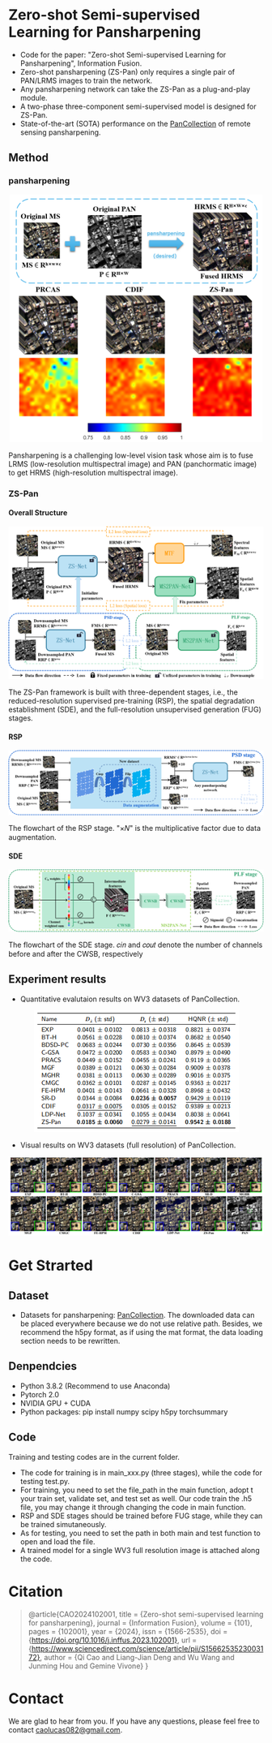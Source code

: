 # Zero-shot Semi-supervised Learning for Pansharpening
- Code for the paper: "Zero-shot Semi-supervised Learning for Pansharpening", Information Fusion.
- Zero-shot pansharpening (ZS-Pan) only requires a single pair of PAN/LRMS images to train the network.
- Any pansharpening network can take the ZS-Pan as a plug-and-play module.
- A two-phase three-component semi-supervised model is designed for ZS-Pan.
- State-of-the-art (SOTA) performance on the [PanCollection](https://github.com/liangjiandeng/PanCollection) of remote sensing pansharpening.

## Method
### pansharpening
<div align=center><img width="500" src="images/figure1.png"/></div>

Pansharpening is a challenging low-level vision task whose aim is to fuse LRMS (low-resolution multispectral image) and PAN (panchormatic image) to get HRMS (high-resolution multispectral image).
### ZS-Pan
#### Overall Structure
<div align=center><img src="images/figure3.png"/></div>

The ZS-Pan framework is built with three-dependent stages, i.e., the reduced-resolution supervised pre-training (RSP), the spatial degradation establishment (SDE), and the full-resolution unsupervised generation (FUG) stages.
#### RSP
<div align=center><img src="images/figure4-2.png"/></div>

The flowchart of the RSP stage. "×𝑁" is the multiplicative factor due to data augmentation.
#### SDE
<div align=center><img src="images/figure4-1.png"/></div>

The flowchart of the SDE stage. 𝑐𝑖𝑛 and 𝑐𝑜𝑢𝑡 denote the number of channels before and after the CWSB, respectively
## Experiment results
- Quantitative evalutaion results on WV3 datasets of PanCollection.
<div align=center><img src="images/WV3.PNG"/></div>

- Visual results on WV3 datasets (full resolution) of PanCollection.
<div align=center><img src="images/WV3-9.png"/></div>

# Get Strarted
## Dataset
- Datasets for pansharpening: [PanCollection](https://github.com/liangjiandeng/PanCollection). The downloaded data can be placed everywhere because we do not use relative path. Besides, we recommend the h5py format, as if using the mat format, the data loading section needs to be rewritten.
## Denpendcies
- Python  3.8.2 (Recommend to use Anaconda)
- Pytorch 2.0
- NVIDIA GPU + CUDA
- Python packages: pip install numpy scipy h5py torchsummary
## Code
Training and testing codes are in the current folder.
- The code for training is in main_xxx.py (three stages), while the code for testing test.py.
- For training, you need to set the file_path in the main function, adopt t your train set, validate set, and test set as well. Our code train the .h5 file, you may change it through changing the code in main function.
- RSP and SDE stages should be trained before FUG stage, while they can be trained simutaneously. 
- As for testing, you need to set the path in both main and test function to open and load the file.
- A trained model for a single WV3 full resolution image is attached along the code.
# Citation
> @article{CAO2024102001,
>  title = {Zero-shot semi-supervised learning for pansharpening},
>  journal = {Information Fusion},
>  volume = {101},
>  pages = {102001},
>  year = {2024},
>  issn = {1566-2535},
>  doi = {https://doi.org/10.1016/j.inffus.2023.102001},
>  url = {https://www.sciencedirect.com/science/article/pii/S1566253523003172},
>  author = {Qi Cao and Liang-Jian Deng and Wu Wang and Junming Hou and Gemine Vivone}
> }
# Contact
We are glad to hear from you. If you have any questions, please feel free to contact caolucas082@gmail.com.
